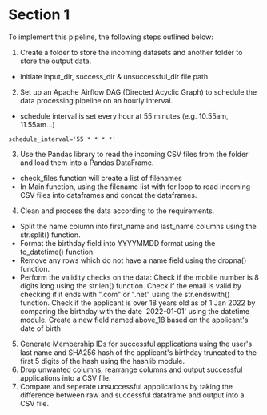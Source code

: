 # Section 1

To implement this pipeline, the following steps outlined below:

1. Create a folder to store the incoming datasets and another folder to store the output data. 
  * initiate input_dir, success_dir & unsuccessful_dir file path.
2. Set up an Apache Airflow DAG (Directed Acyclic Graph) to schedule the data processing pipeline on an hourly interval.
  * schedule interval is set every hour at 55 minutes (e.g. 10.55am, 11.55am...)
  ```
  schedule_interval='55 * * * *'
  ```
3. Use the Pandas library to read the incoming CSV files from the folder and load them into a Pandas DataFrame.
  * check_files function will create a list of filenames
  * In Main function, using the filename list with for loop to read incoming CSV files into dataframes and concat the dataframes.
4. Clean and process the data according to the requirements. 
  * Split the name column into first_name and last_name columns using the str.split() function.
  * Format the birthday field into YYYYMMDD format using the to_datetime() function.
  * Remove any rows which do not have a name field using the dropna() function.
  * Perform the validity checks on the data:
    Check if the mobile number is 8 digits long using the str.len() function.
    Check if the email is valid by checking if it ends with ".com" or ".net" using the str.endswith() function.
    Check if the applicant is over 18 years old as of 1 Jan 2022 by comparing the birthday with the date '2022-01-01' using the datetime module.
    Create a new field named above_18 based on the applicant's date of birth
5. Generate Membership IDs for successful applications using the user's last name and SHA256 hash of the applicant's birthday truncated to the first 5 digits of the hash using the hashlib module. 
6. Drop unwanted columns, rearrange columns and output successful applications into a CSV file. 
7. Compare and seperate unsuccessful appplications by taking the difference between raw and successful dataframe and output into a CSV file.
